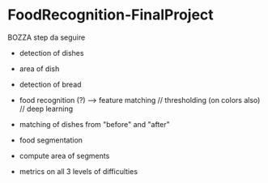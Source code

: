 # FoodRecognition-FinalProject

BOZZA step da seguire
- detection of dishes 
- area of dish

- detection of bread
- food recognition (?) --> feature matching // thresholding (on colors also) // deep learning 
- matching of dishes from "before" and "after"

- food segmentation
- compute area of segments
- metrics on all 3 levels of difficulties

